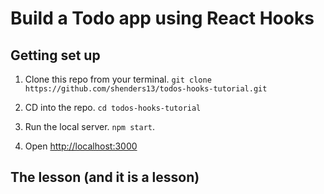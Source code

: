 # Build a Todo app using React Hooks

## Getting set up

1. Clone this repo from your terminal. `git clone https://github.com/shenders13/todos-hooks-tutorial.git`

2. CD into the repo. `cd todos-hooks-tutorial`

3. Run the local server. `npm start`.

4. Open [http://localhost:3000](http://localhost:3000)



## The lesson (and it is a lesson)
